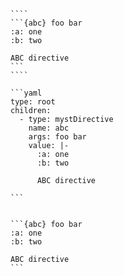 `````{tabbed} Markup
````
```{abc} foo bar
:a: one
:b: two

ABC directive
```
````
`````

`````{tabbed} AST
```yaml
type: root
children:
  - type: mystDirective
    name: abc
    args: foo bar
    value: |-
      :a: one
      :b: two

      ABC directive

```
`````

`````{tabbed} Render

```{abc} foo bar
:a: one
:b: two

ABC directive
```

`````

